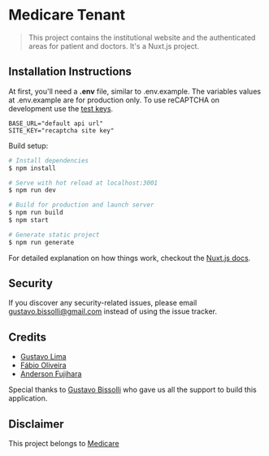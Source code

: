 
# Medicare Tenant

> This project contains the institutional website and the authenticated areas for patient and doctors. It's a Nuxt.js project.

## Installation Instructions

At first, you'll need a **.env** file, similar to .env.example. The variables values at .env.example are for production only. To use reCAPTCHA on development use the [test keys](https://developers.google.com/recaptcha/docs/faq).
```
BASE_URL="default api url"
SITE_KEY="recaptcha site key"
```

Build setup:

```bash
# Install dependencies
$ npm install

# Serve with hot reload at localhost:3001
$ npm run dev  

# Build for production and launch server
$ npm run build
$ npm start

# Generate static project
$ npm run generate
```
For detailed explanation on how things work, checkout the [Nuxt.js docs](https://github.com/nuxt/nuxt.js).


## Security

If you discover any security-related issues, please email gustavo.bissolli@gmail.com instead of using the issue tracker.

## Credits

-   [Gustavo Lima](https://www.linkedin.com/in/gustavolimaa)
-   [Fábio Oliveira](https://github.com/fabiooliveira1)
-   [Anderson Fujihara](https://github.com/andersonfujihara)

Special thanks to  [Gustavo Bissolli](https://github.com/bissolli)  who gave us all the support to build this application.

## Disclaimer

This project belongs to [Medicare](mailto:hpmpty@gmail.com)